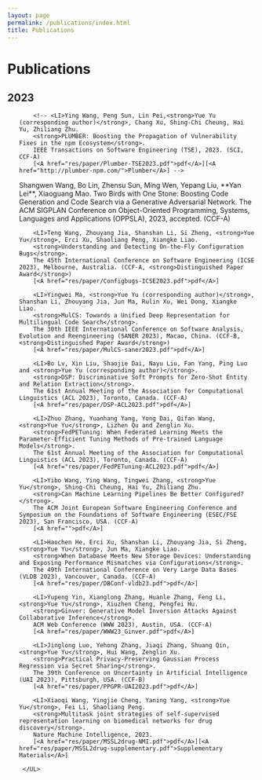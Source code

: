 ```yaml
---
layout: page
permalink: /publications/index.html
title: Publications
---
```


# Publications

## 2023

<UL style="LIST-STYLE-TYPE: none" class=pubs>
		
		<!-- <LI>Ying Wang, Peng Sun, Lin Pei,<strong>Yue Yu (corresponding author)</strong>, Chang Xu, Shing-Chi Cheung, Hai Yu, Zhiliang Zhu.
		<strong>PLUMBER: Boosting the Propagation of Vulnerability Fixes in the npm Ecosystem</strong>.	
		IEEE Transactions on Software Engineering (TSE), 2023. (SCI, CCF-A)
		[<A href="res/paper/Plumber-TSE2023.pdf">pdf</A>][<A href="http://plumber-npm.com/">Plumber</A>] -->
		
<LI> Shangwen Wang, Bo Lin, Zhensu Sun, Ming Wen, Yepang Liu, **Yan Lei**, Xiaoguang Mao. Two Birds with One Stone: Boosting Code Generation and Code Search via a Generative Adversarial Network. The ACM SIGPLAN Conference on Object-Oriented Programming, Systems, Languages and Applications (OPPSLA), 2023, accepted. (CCF-A)
		
				
		<LI>Teng Wang, Zhouyang Jia, Shanshan Li, Si Zheng, <strong>Yue Yu</strong>, Erci Xu, Shaoliang Peng, Xiangke Liao.
		<strong>Understanding and Detecting On-the-Fly Configuration Bugs</strong>.		
		The 45th International Conference on Software Engineering (ICSE 2023), Melbourne, Australia. (CCF-A, <strong>Distinguished Paper Award</strong>)
		[<A href="res/paper/Configbugs-ICSE2023.pdf">pdf</A>]
		
		<LI>Yingwei Ma, <strong>Yue Yu (corresponding author)</strong>, Shanshan Li, Zhouyang Jia, Jun Ma, Rulin Xu, Wei Dong, Xiangke Liao.
		<strong>MulCS: Towards a Unified Deep Representation for Multilingual Code Search</strong>.		
		The 30th IEEE International Conference on Software Analysis, Evolution and Reengineering (SANER 2023), Macao, China. (CCF-B, <strong>Distinguished Paper Award</strong>)
		[<A href="res/paper/MulCS-saner2023.pdf">pdf</A>]
		
		<LI>Bo Lv, Xin Liu, Shaojie Dai, Nayu Liu, Fan Yang, Ping Luo and <strong>Yue Yu (corresponding author)</strong>.
		<strong>DSP: Discriminative Soft Prompts for Zero-Shot Entity and Relation Extraction</strong>.
		The 61st Annual Meeting of the Association for Computational Linguistics (ACL 2023), Toronto, Canada. (CCF-A)
		[<A href="res/paper/DSP-ACL2023.pdf">pdf</A>]
		
		<LI>Zhuo Zhang, Yuanhang Yang, Yong Dai, Qifan Wang, <strong>Yue Yu</strong>, Lizhen Qu and Zenglin Xu.
		<strong>FedPETuning: When Federated Learning Meets the Parameter-Efficient Tuning Methods of Pre-trained Language Models</strong>.
		The 61st Annual Meeting of the Association for Computational Linguistics (ACL 2023), Toronto, Canada. (CCF-A)
		[<A href="res/paper/FedPETuning-ACL2023.pdf">pdf</A>]
		
		<LI>Yibo Wang, Ying Wang, Tingwei Zhang, <strong>Yue Yu</strong>, Shing-Chi Cheung, Hai Yu, Zhiliang Zhu.
		<strong>Can Machine Learning Pipelines Be Better Configured?</strong>.
		The ACM Joint European Software Engineering Conference and Symposium on the Foundations of Software Engineering (ESEC/FSE 2023), San Francisco, USA. (CCF-A)
		[<A href="">pdf</A>]	

		<LI>Haochen He, Erci Xu, Shanshan Li, Zhouyang Jia, Si Zheng, <strong>Yue Yu</strong>, Jun Ma, Xiangke Liao.
		<strong>When Database Meets New Storage Devices: Understanding and Exposing Performance Mismatches via Configurations</strong>.		
		The 49th International Conference on Very Large Data Bases (VLDB 2023), Vancouver, Canada. (CCF-A)
		[<A href="res/paper/DBConf-vldb23.pdf">pdf</A>]
		
		<LI>Yupeng Yin, Xianglong Zhang, Huanle Zhang, Feng Li, <strong>Yue Yu</strong>, Xiuzhen Cheng, Pengfei Hu.
		<strong>Ginver: Generative Model Inversion Attacks Against Collaborative Inference</strong>.		
		ACM Web Conference (WWW 2023), Austin, USA. (CCF-A)
		[<A href="res/paper/WWW23_Ginver.pdf">pdf</A>]		
		
		<LI>Jinglong Luo, Yehong Zhang, Jiaqi Zhang, Shuang Qin,<strong>Yue Yu</strong>, Hui Wang, Zenglin Xu.
		<strong>Practical Privacy-Preserving Gaussian Process Regression via Secret Sharing</strong>.		
		The 39th Conference on Uncertainty in Artificial Intelligence (UAI 2023), Pittsburgh, USA. (CCF-B)
		[<A href="res/paper/PPGPR-UAI2023.pdf">pdf</A>]	
		
		<LI>Xiaoqi Wang, Yingjie Cheng, Yaning Yang, <strong>Yue Yu</strong>, Fei Li, Shaoliang Peng.
		<strong>Multitask joint strategies of self-supervised representation learning on biomedical networks for drug discovery</strong>.		
		Nature Machine Intelligence, 2023.
		[<A href="res/paper/MSSL2drug-NMI.pdf">pdf</A>][<A href="res/paper/MSSL2drug-supplementary.pdf">Supplementary Materials</A>]
		
	 </UL>
